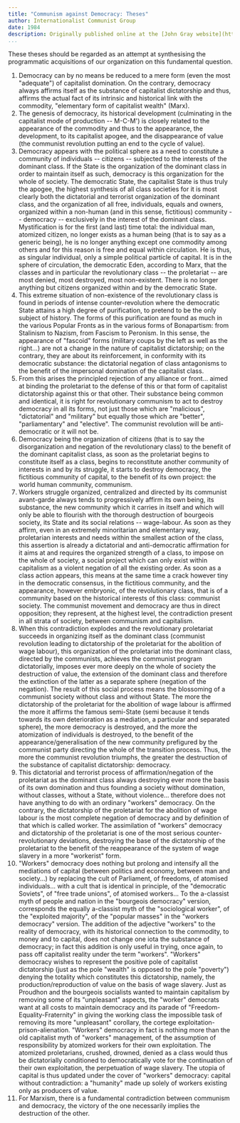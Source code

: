 ```yaml
---
title: "Communism against Democracy: Theses"
author: Internationalist Communist Group
date: 1984
description: Originally published online at the [John Gray website](http://oocities.org/~johngray/gcitheses.htm) with a note that "these theses were first published in February 1984 in issue 19 of Le Communiste the french language journal of the Internationalist Communist Group. This translation has not been made by them"
...
```


These theses should be regarded as an attempt at synthesising the programmatic acquisitions of our organization on this fundamental question.

1. Democracy can by no means be reduced to a mere form (even the most "adequate") of capitalist domination. On the contrary, democracy always affirms itself as the substance of capitalist dictatorship and thus, affirms the actual fact of its intrinsic and historical link with the commodity, "elementary form of capitalist wealth" (Marx).
2. The genesis of democracy, its historical development (culminating in the capitalist mode of production -- M-C-M') is closely related to the appearance of the commodity and thus to the appearance, the development, to its capitalist apogee, and the disappearance of value (the communist revolution putting an end to the cycle of value).
3. Democracy appears with the political sphere as a need to constitute a community of individuals -- citizens -- subjected to the interests of the dominant class. If the State is the organization of the dominant class in order to maintain itself as such, democracy is this organization for the whole of society. The democratic State, the capitalist State is thus truly the apogee, the highest synthesis of all class societies for it is most clearly both the dictatorial and terrorist organization of the dominant class, and the organization of all free, individuals, equals and owners, organized within a non-human (and in this sense, fictitious) community -- democracy -- exclusively in the interest of the dominant class. Mystification is for the first (and last) time total: the individual man, atomized citizen, no longer exists as a human being (that is to say as a generic being), he is no longer anything except one commodity among others and for this reason is free and equal within circulation. He is thus, as singular individual, only a simple political particle of capital. It is in the sphere of circulation, the democratic Eden, according to Marx, that the classes and in particular the revolutionary class -- the proletariat -- are most denied, most destroyed, most non-existent. There is no longer anything but citizens organized within and by the democratic State.
4. This extreme situation of non-existence of the revolutionary class is found in periods of intense counter-revolution where the democratic State attains a high degree of purification, to pretend to be the only subject of history. The forms of this purification are found as much in the various Popular Fronts as in the various forms of Bonapartism: from Stalinism to Nazism, from Fascism to Peronism. In this sense, the appearance of "fascoid" forms (military coups by the left as well as the right...) are not a change in the nature of capitalist dictatorship; on the contrary, they are about its reinforcement, in conformity with its democratic substance: the dictatorial negation of class antagonisms to the benefit of the impersonal domination of the capitalist class.
5. From this arises the principled rejection of any alliance or front... aimed at binding the proletariat to the defense of this or that form of capitalist dictatorship against this or that other. Their substance being common and identical, it is right for revolutionary communism to act to destroy democracy in all its forms, not just those which are "malicious", "dictatorial" and "military" but equally those which are "better", "parliamentary" and "elective". The communist revolution will be anti-democratic or it will not be.
6. Democracy being the organization of citizens (that is to say the disorganization and negation of the revolutionary class) to the benefit of the dominant capitalist class, as soon as the proletariat begins to constitute itself as a class, begins to reconstitute another community of interests in and by its struggle, it starts to destroy democracy, the fictitious community of capital, to the benefit of its own project: the world human community, communism.
7. Workers struggle organized, centralized and directed by its communist avant-garde always tends to progressively affirm its own being, its substance, the new community which it carries in itself and which will only be able to flourish with the thorough destruction of bourgeois society, its State and its social relations -- wage-labour. As soon as they affirm, even in an extremely minoritarian and elementary way, proletarian interests and needs within the smallest action of the class, this assertion is already a dictatorial and anti-democratic affirmation for it aims at and requires the organized strength of a class, to impose on the whole of society, a social project which can only exist within capitalism as a violent negation of all the existing order. As soon as a class action appears, this means at the same time a crack however tiny in the democratic consensus, in the fictitious community, and the appearance, however embryonic, of the revolutionary class, that is of a community based on the historical interests of this class: communist society. The communist movement and democracy are thus in direct opposition; they represent, at the highest level, the contradiction present in all strata of society, between communism and capitalism.
8. When this contradiction explodes and the revolutionary proletariat succeeds in organizing itself as the dominant class (communist revolution leading to dictatorship of the proletariat for the abolition of wage labour), this organization of the proletariat into the dominant class, directed by the communists, achieves the communist program dictatorially, imposes ever more deeply on the whole of society the destruction of value, the extension of the dominant class and therefore the extinction of the latter as a separate sphere (negation of the negation). The result of this social process means the blossoming of a communist society without class and without State. The more the dictatorship of the proletariat for the abolition of wage labour is affirmed the more it affirms the famous semi-State (semi because it tends towards its own deterioration as a mediation, a particular and separated sphere), the more democracy is destroyed, and the more the atomization of individuals is destroyed, to the benefit of the appearance/generalisation of the new community prefigured by the communist party directing the whole of the transition process. Thus, the more the communist revolution triumphs, the greater the destruction of the substance of capitalist dictatorship: democracy.
9. This dictatorial and terrorist process of affirmation/negation of the proletariat as the dominant class always destroying ever more the basis of its own domination and thus founding a society without domination, without classes, without a State, without violence... therefore does not have anything to do with an ordinary "workers" democracy. On the contrary, the dictatorship of the proletariat for the abolition of wage labour is the most complete negation of democracy and by definition of that which is called worker. The assimilation of "workers" democracy and dictatorship of the proletariat is one of the most serious counter-revolutionary deviations, destroying the base of the dictatorship of the proletariat to the benefit of the reappearance of the system of wage slavery in a more "workerist" form.
10. "Workers" democracy does nothing but prolong and intensify all the mediations of capital (between politics and economy, between man and society...) by replacing the cult of Parliament, of freedoms, of atomised individuals... with a cult that is identical in principle, of the "democratic Soviets", of "free trade unions", of atomised workers... To the a-classist myth of people and nation in the "bourgeois democracy" version, corresponds the equally a-classist myth of the "sociological worker", of the "exploited majority", of the "popular masses" in the "workers democracy" version. The addition of the adjective "workers" to the reality of democracy, with its historical connection to the commodity, to money and to capital, does not change one iota the substance of democracy; in fact this addition is only useful in trying, once again, to pass off capitalist reality under the term "workers". "Workers" democracy wishes to represent the positive pole of capitalist dictatorship (just as the pole "wealth" is opposed to the pole "poverty") denying the totality which constitutes this dictatorship, namely, the production/reproduction of value on the basis of wage slavery. Just as Proudhon and the bourgeois socialists wanted to maintain capitalism by removing some of its "unpleasant" aspects, the "worker" democrats want at all costs to maintain democracy and its parade of "Freedom-Equality-Fraternity" in giving the working class the impossible task of removing its more "unpleasant" corollary, the cortege exploitation-prison-alienation. "Workers" democracy in fact is nothing more than the old capitalist myth of "workers" management, of the assumption of responsibility by atomized workers for their own exploitation. The atomized proletarians, crushed, drowned, denied as a class would thus be dictatorially conditioned to democratically vote for the continuation of their own exploitation, the perpetuation of wage slavery. The utopia of capital is thus updated under the cover of "workers" democracy: capital without contradiction: a "humanity" made up solely of workers existing only as producers of value.
11. For Marxism, there is a fundamental contradiction between communism and democracy, the victory of the one necessarily implies the destruction of the other.

